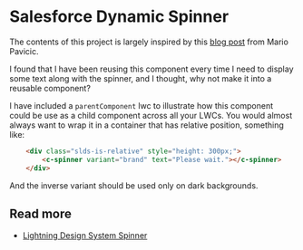 # Salesforce Dynamic Spinner

The contents of this project is largely inspired by this [blog post](https://bootcamp.uxdesign.cc/lightning-web-component-spinner-the-complete-guide-903b77c02e34) from Mario Pavicic.

I found that I have been reusing this component every time I need to display some text along with the spinner, and I thought, why not make it into a reusable component?

I have included a `parentComponent` lwc to illustrate how this component could be use as a child component across all your LWCs.
You would almost always want to wrap it in a container that has relative position, something like:

```html
    <div class="slds-is-relative" style="height: 300px;">
        <c-spinner variant="brand" text="Please wait."></c-spinner>
    </div>
```

And the inverse variant should be used only on dark backgrounds.

## Read more
- [Lightning Design System Spinner](https://www.lightningdesignsystem.com/components/spinners/)

